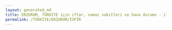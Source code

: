 ```yaml
---
layout: generated_md
title: ERZURUM, TÜRKİYE için iftar, namaz vakitleri ve hava durumu - ilçe/eyalet seç
permalink: /TÜRKİYE/ERZURUM/İSPİR
---
```


<script type="text/javascript">
  var country = TÜRKİYE;
  var city = ERZURUM;
  var state = İSPİR;
  var lat = 72;
  var lon = 21;
</script>
